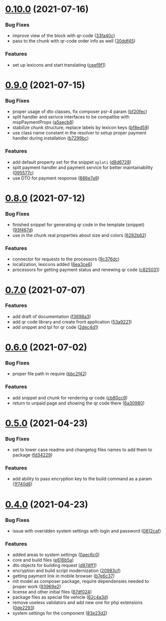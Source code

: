 # [0.10.0](https://github.com/alroniks/mspOplati/compare/v0.9.0...v0.10.0) (2021-07-16)


### Bug Fixes

* improve view of the block with qr-code ([33fa40c](https://github.com/alroniks/mspOplati/commit/33fa40c6ad59245f3d527ec43eaffab12d4a061c))
* pass to the chunk with qr-code order info as well ([30ddf45](https://github.com/alroniks/mspOplati/commit/30ddf4546eef86580ddb44e2ceda0ee32bf9c6d3))


### Features

* set up lexicons and start translating ([ceef9f1](https://github.com/alroniks/mspOplati/commit/ceef9f1b9c4dfbe3f6b958ad5660a8f5d6540ef6))



# [0.9.0](https://github.com/alroniks/mspOplati/compare/v0.8.0...v0.9.0) (2021-07-15)


### Bug Fixes

* proper usage of dto classes, fix composer psr-4 param ([bf20fec](https://github.com/alroniks/mspOplati/commit/bf20fecc241174dcb5fe6bad0463d3dbd2107624))
* split handler and serivce interfaces to be compatibe with mspPaymentProps ([a5aecb8](https://github.com/alroniks/mspOplati/commit/a5aecb81cb0695b963f4ed61fde1812367737533))
* stabilize chunk structure, replace labels by lexicon keys ([bf8ed59](https://github.com/alroniks/mspOplati/commit/bf8ed59e7351658ca3967b71de9d8c2af187b1c4))
* use class name constant in the resolver to setup proper payment handler during installation ([b7299bc](https://github.com/alroniks/mspOplati/commit/b7299bc38c23adf8800ecc53358a3ba8fb513320))


### Features

* add default property set for the snippet `oplati` ([d8d6728](https://github.com/alroniks/mspOplati/commit/d8d6728aa22a4e75f83342621d9d20a68e2e5127))
* split payment handler and payment service for better maintainability ([095577c](https://github.com/alroniks/mspOplati/commit/095577cac71bb74cbc9eb9919bd4212b6ff3c7df))
* use DTO for payment response ([886e7a9](https://github.com/alroniks/mspOplati/commit/886e7a99613b5d6cf02a64665e11fb45b7025740))



# [0.8.0](https://github.com/alroniks/mspOplati/compare/v0.7.0...v0.8.0) (2021-07-12)


### Bug Fixes

* finished snippet for generating qr code in the template (snippet) ([93f467d](https://github.com/alroniks/mspOplati/commit/93f467d86ec52ad2b95a2c58c17bf6626485fe86))
* use in the chunk real properties about size and colors ([6282b62](https://github.com/alroniks/mspOplati/commit/6282b624c9a43f94d8ea1aa18176c39162a90fa1))


### Features

* connector for requests to the processors ([9c376dc](https://github.com/alroniks/mspOplati/commit/9c376dcff778edabb90d340fdaf543895d22ec8e))
* localization, lexicons added ([6ea3ce6](https://github.com/alroniks/mspOplati/commit/6ea3ce65e6fee72c55617dd3eda726a266c4d4d3))
* processors for getting payment status and renewing qr code ([c825031](https://github.com/alroniks/mspOplati/commit/c825031b7954de75bb1675bfda154a83a7b588e2))



# [0.7.0](https://github.com/alroniks/mspOplati/compare/v0.6.0...v0.7.0) (2021-07-07)


### Features

* add draft of documentation ([f3698a3](https://github.com/alroniks/mspOplati/commit/f3698a33193faf1a83c81da7f1313c8b143b1262))
* add qr code library and create front application ([53a9221](https://github.com/alroniks/mspOplati/commit/53a9221a90636d15d07ab40bcb55ed2534f9ba14))
* add snippet and tpl for qr code ([2dec4d1](https://github.com/alroniks/mspOplati/commit/2dec4d1a6ccfe01c93e26b4a5580ee921354399f))



# [0.6.0](https://github.com/alroniks/mspOplati/compare/v0.5.0...v0.6.0) (2021-07-02)


### Bug Fixes

* proper file path in require ([bbc2f42](https://github.com/alroniks/mspOplati/commit/bbc2f420e79fbe193d806e3ca31dd189de8f2181))


### Features

* add snippet and chunk for rendering qr code ([cb80cc9](https://github.com/alroniks/mspOplati/commit/cb80cc9db687ad91b6ef49f59abe06ed633aa311))
* return to unpaid page and showing the qr code there ([6a30980](https://github.com/alroniks/mspOplati/commit/6a309802611625ca07eb9927e9e676fde851bb85))



# [0.5.0](https://github.com/alroniks/mspOplati/compare/v0.4.0...v0.5.0) (2021-04-23)


### Bug Fixes

* set to lower case readme and changelog files names to add them to package ([fd34229](https://github.com/alroniks/mspOplati/commit/fd3422999c28e72292673584e51297c804facb56))


### Features

* add ability to pass encryption key to the build command as a param ([1f740d8](https://github.com/alroniks/mspOplati/commit/1f740d81e66027ccf05373b30526cc57e860887d))



# [0.4.0](https://github.com/alroniks/mspOplati/compare/87df0249c5b7b37d1d6b87038926b963110b6f01...v0.4.0) (2021-04-23)


### Bug Fixes

* issue with overidden system settings with login and password ([0812caf](https://github.com/alroniks/mspOplati/commit/0812caf150e4610e12a8d83468b51ec749a66ef2))


### Features

* added areas to system settings ([0aec6c0](https://github.com/alroniks/mspOplati/commit/0aec6c09a1c705bf28c6652dd1617541d8820c9b))
* core and build files ([e616b5a](https://github.com/alroniks/mspOplati/commit/e616b5ae7c02114e6200411d533ace942186f7df))
* dto objects for building request ([d874ff1](https://github.com/alroniks/mspOplati/commit/d874ff1a67f9581137cc82cd6abf9ad8aa39d6c7))
* encryption and build script modernization ([20983cf](https://github.com/alroniks/mspOplati/commit/20983cf5eee5b7c4584f15372db4afc64bcfe23d))
* getting payment link in mobile browser ([b7e6c37](https://github.com/alroniks/mspOplati/commit/b7e6c37c3d65b8ee5d4d24cc9a811b8cbd74c223))
* init model as composer package, require dependensies needed to proper work ([93969e2](https://github.com/alroniks/mspOplati/commit/93969e2e15418cd79e34bf7a3686a41c398d8a12))
* license and other initial files ([87df024](https://github.com/alroniks/mspOplati/commit/87df0249c5b7b37d1d6b87038926b963110b6f01))
* package files as special file vehicle ([62c4a3d](https://github.com/alroniks/mspOplati/commit/62c4a3d25490549a39382a2b10669f5de98ea0c2))
* remove useless validators and add new one for php extensions ([0de2293](https://github.com/alroniks/mspOplati/commit/0de2293dcd58307ed8617fdd034a15a2f3cc8335))
* system settings for the component ([83e23d2](https://github.com/alroniks/mspOplati/commit/83e23d261747e1db6a6f07b3310c59dc10041384))



